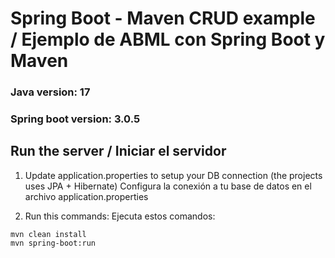 # Spring Boot - Maven CRUD example / Ejemplo de ABML con Spring Boot y Maven

### Java version: 17
### Spring boot version: 3.0.5

## Run the server / Iniciar el servidor

1.  Update application.properties to setup your DB connection (the projects uses JPA + Hibernate)
    Configura la conexión a tu base de datos en el archivo application.properties

2.  Run this commands:
    Ejecuta estos comandos:

```
mvn clean install
mvn spring-boot:run
```